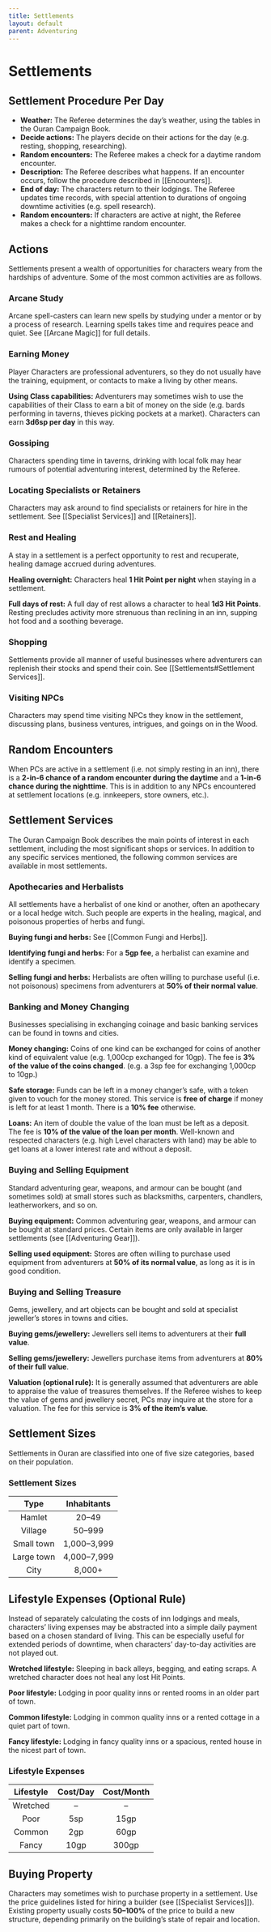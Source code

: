 ```yaml
---
title: Settlements
layout: default
parent: Adventuring
---
```

# Settlements

## Settlement Procedure Per Day

* **Weather:** The Referee determines the day’s weather, using the tables in the Ouran Campaign Book.
* **Decide actions:** The players decide on their actions for the day (e.g. resting, shopping, researching).
* **Random encounters:** The Referee makes a check for a daytime random encounter.
* **Description:** The Referee describes what happens. If an encounter occurs, follow the procedure described in [[Encounters]].
* **End of day:** The characters return to their lodgings. The Referee updates time records, with special attention to durations of ongoing downtime activities (e.g. spell research).
* **Random encounters:** If characters are active at night, the Referee makes a check for a nighttime random encounter.

## Actions

Settlements present a wealth of opportunities for characters weary from the hardships of adventure. Some of the most common activities are as follows.

### Arcane Study

Arcane spell-casters can learn new spells by studying under a mentor or by a process of research. Learning spells takes time and requires peace and quiet. See [[Arcane Magic]] for full details.

### Earning Money

Player Characters are professional adventurers, so they do not usually have the training, equipment, or contacts to make a living by other means.

**Using Class capabilities:** Adventurers may sometimes wish to use the capabilities of their Class to earn a bit of money on the side (e.g. bards performing in taverns, thieves picking pockets at a market). Characters can earn **3d6sp per day** in this way.

### Gossiping

Characters spending time in taverns, drinking with local folk may hear rumours of potential adventuring interest, determined by the Referee.

### Locating Specialists or Retainers

Characters may ask around to find specialists or retainers for hire in the settlement. See [[Specialist Services]] and [[Retainers]].

### Rest and Healing

A stay in a settlement is a perfect opportunity to rest and recuperate, healing damage accrued during adventures.

**Healing overnight:** Characters heal **1 Hit Point per night** when staying in a settlement.

**Full days of rest:** A full day of rest allows a character to heal **1d3 Hit Points**. Resting precludes activity more strenuous than reclining in an inn, supping hot food and a soothing beverage.

### Shopping

Settlements provide all manner of useful businesses where adventurers can replenish their stocks and spend their coin. See [[Settlements#Settlement Services]].

### Visiting NPCs

Characters may spend time visiting NPCs they know in the settlement, discussing plans, business ventures, intrigues, and goings on in the Wood.

## Random Encounters

When PCs are active in a settlement (i.e. not simply resting in an inn), there is a **2-in-6 chance of a random encounter during the daytime** and a **1-in-6 chance during the nighttime**. This is in addition to any NPCs encountered at settlement locations (e.g. innkeepers, store owners, etc.).

## Settlement Services

The Ouran Campaign Book describes the main points of interest in each settlement, including the most significant shops or services. In addition to any specific services mentioned, the following common services are available in most settlements.

### Apothecaries and Herbalists

All settlements have a herbalist of one kind or another, often an apothecary or a local hedge witch. Such people are experts in the healing, magical, and poisonous properties of herbs and fungi.

**Buying fungi and herbs:** See [[Common Fungi and Herbs]].

**Identifying fungi and herbs:** For a **5gp fee**, a herbalist can examine and identify a specimen.

**Selling fungi and herbs:** Herbalists are often willing to purchase useful (i.e. not poisonous) specimens from adventurers at **50% of their normal value**.

### Banking and Money Changing

Businesses specialising in exchanging coinage and basic banking services can be found in towns and cities.

**Money changing:** Coins of one kind can be exchanged for coins of another kind of equivalent value (e.g. 1,000cp exchanged for 10gp). The fee is **3% of the value of the coins changed**. (e.g. a 3sp fee for exchanging 1,000cp to 10gp.)

**Safe storage:** Funds can be left in a money changer’s safe, with a token given to vouch for the money stored. This service is **free of charge** if money is left for at least 1 month. There is a **10% fee** otherwise.

**Loans:** An item of double the value of the loan must be left as a deposit. The fee is **10% of the value of the loan per month**. Well-known and respected characters (e.g. high Level characters with land) may be able to get loans at a lower interest rate and without a deposit.

### Buying and Selling Equipment

Standard adventuring gear, weapons, and armour can be bought (and sometimes sold) at small stores such as blacksmiths, carpenters, chandlers, leatherworkers, and so on.

**Buying equipment:** Common adventuring gear, weapons, and armour can be bought at standard prices. Certain items are only available in larger settlements (see [[Adventuring Gear]]).

**Selling used equipment:** Stores are often willing to purchase used equipment from adventurers at **50% of its normal value**, as long as it is in good condition.

### Buying and Selling Treasure

Gems, jewellery, and art objects can be bought and sold at specialist jeweller’s stores in towns and cities.

**Buying gems/jewellery:** Jewellers sell items to adventurers at their **full value**.

**Selling gems/jewellery:** Jewellers purchase items from adventurers at **80% of their full value**.

**Valuation (optional rule):** It is generally assumed that adventurers are able to appraise the value of treasures themselves. If the Referee wishes to keep the value of gems and jewellery secret, PCs may inquire at the store for a valuation. The fee for this service is **3% of the item’s value**.

## Settlement Sizes

Settlements in Ouran are classified into one of five size categories, based on their population.

### Settlement Sizes

| Type | Inhabitants |
| :---: | :---: |
| Hamlet | 20–49 |
| Village | 50–999 |
| Small town | 1,000–3,999 |
| Large town | 4,000–7,999 |
| City | 8,000+ |

## Lifestyle Expenses (Optional Rule)

Instead of separately calculating the costs of inn lodgings and meals, characters’ living expenses may be abstracted into a simple daily payment based on a chosen standard of living. This can be especially useful for extended periods of downtime, when characters’ day-to-day activities are not played out.

**Wretched lifestyle:** Sleeping in back alleys, begging, and eating scraps. A wretched character does not heal any lost Hit Points.

**Poor lifestyle:** Lodging in poor quality inns or rented rooms in an older part of town.

**Common lifestyle:** Lodging in common quality inns or a rented cottage in a quiet part of town.

**Fancy lifestyle:** Lodging in fancy quality inns or a spacious, rented house in the nicest part of town.

### Lifestyle Expenses

| Lifestyle | Cost/Day | Cost/Month |
| :---: | :---: | :---: |
| Wretched | – | – |
| Poor | 5sp | 15gp |
| Common | 2gp | 60gp |
| Fancy | 10gp | 300gp |

## Buying Property

Characters may sometimes wish to purchase property in a settlement. Use the price guidelines listed for hiring a builder (see [[Specialist Services]]). Existing property usually costs **50–100%** of the price to build a new structure, depending primarily on the building’s state of repair and location.